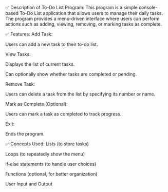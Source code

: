 ✅ Description of To-Do List Program:
This program is a simple console-based To-Do List application that allows users to manage their daily tasks. The program provides a menu-driven interface where users can perform actions such as adding, viewing, removing, or marking tasks as complete.

✅ Features:
Add Task:

Users can add a new task to their to-do list.

View Tasks:

Displays the list of current tasks.

Can optionally show whether tasks are completed or pending.

Remove Task:

Users can delete a task from the list by specifying its number or name.

Mark as Complete (Optional):

Users can mark a task as completed to track progress.

Exit:

Ends the program.

✅ Concepts Used:
Lists (to store tasks)

Loops (to repeatedly show the menu)

if-else statements (to handle user choices)

Functions (optional, for better organization)

User Input and Output
